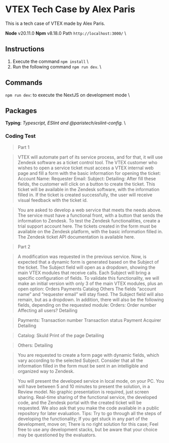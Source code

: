 # VTEX Tech Case by Alex Paris
This is a tech case of VTEX made by Alex Paris.

**Node** v20.11.0
**Npm** v8.18.0
Path `http://localhost:3000/` \

## Instructions
1. Execute the command `npm install` \
2. Run the following command `npm run dev`. \

## Commands
`npm run dev`: to execute the NextJS on development mode \

## Packages
**Typing**: _Typescript, ESlint and @paristech/eslint-config._ \

### Coding Test
>Part 1

>VTEX will automate part of its service process, and for that, it will use Zendesk software as a ticket control tool. The VTEX customer who wishes to open a service ticket must access a VTEX internal web page and fill a form with the basic information for opening the ticket: 
>Account Name: 
>Requester Email: 
>Subject: 
>Detailing:
>After fill these fields, the customer will click on a button to create the ticket. This ticket will be available in the Zendesk software, with the information filled in. If the ticket is created successfully, the user will receive visual feedback with the ticket id.

>You are asked to develop a web service that meets the needs above. The service must have a functional front, with a button that sends the information to Zendesk. To test the Zendesk functionalities, create a trial support account here. The tickets created in the form must be available on the Zendesk platform, with the basic information filled in. The Zendesk ticket API documentation is available here.


>Part 2

>A modification was requested in the previous service. Now, is expected that a dynamic form is generated based on the Subject of the ticket. The Subject field will open as a dropdown, showing the main VTEX modules that receive calls. Each Subject will bring a specific configuration of fields. To validate this functionality, we will make an initial version with only 3 of the main VTEX modules, plus an open option: 
>Orders 
>Payments 
>Catalog 
>Others
>The fields “account name” and “requester email” will stay fixed. The Subject field will also remain, but as a dropdown. In addition, there will also be the following fields, depending on the requested module:
>Orders: 
>Order number 
>Affecting all users? 
>Detailing 

>Payments: 
>Transaction number 
>Transaction status 
>Payment Acquirer 
>Detailing 

>Catalog: 
>SkuId 
>Print of the page
>Detailing 

>Others: 
>Detailing

>You are requested to create a form page with dynamic fields, which vary according to the selected Subject. Consider that all the information filled in the form must be sent in an intelligible and organized way to Zendesk.

>You will present the developed service in local mode, on your PC. You will have between 5 and 10 minutes to present the solution, in a Review model. No graphic presentation is required, just screen sharing. Real-time sharing of the functional service, the developed code, and the Zendesk portal with the created ticket will be requested. We also ask that you make the code available in a public repository for later evaluation.
>Tips: 
>Try to go through all the steps of developing the functionality; 
>If you get stuck in any part of the development, move on; 
>There is no right solution for this case;
>Feel free to use any development stacks, but be aware that your choice may be questioned by the evaluators.


